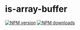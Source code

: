 # is-array-buffer

[![NPM version](https://img.shields.io/npm/v/@aws-sdk/is-array-buffer.svg)](https://www.npmjs.com/package/@aws-sdk/is-array-buffer)
[![NPM downloads](https://img.shields.io/npm/dm/@aws-sdk/is-array-buffer.svg)](https://www.npmjs.com/package/@aws-sdk/is-array-buffer)
